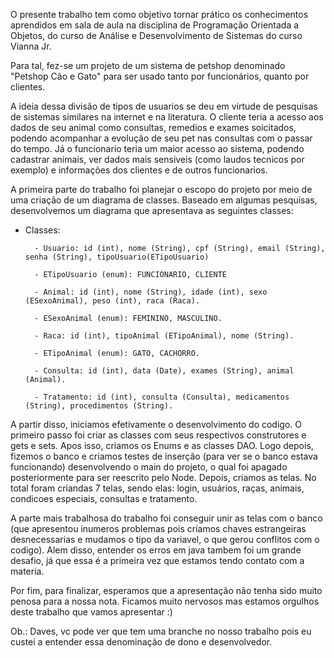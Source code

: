 O presente trabalho tem como objetivo tornar prático os conhecimentos aprendidos em sala de aula na disciplina de Programação Orientada a Objetos, do curso de Análise e Desenvolvimento de Sistemas do curso Vianna Jr. 

Para tal, fez-se um projeto de um sistema de petshop denominado "Petshop Cão e Gato" para ser usado tanto por funcionários, quanto por clientes. 

A ideia dessa divisão de tipos de usuarios se deu em virtude de pesquisas de sistemas similares na internet e na literatura. O cliente teria a acesso aos dados de seu animal como consultas, remedios e exames soicitados, podendo acompanhar a evolução de seu pet nas consultas com o passar do tempo. Já o funcionario teria um maior acesso ao sistema, podendo cadastrar animais, ver dados mais sensiveis (como laudos tecnicos por exemplo) e informações dos clientes e de outros funcionarios.

A primeira parte do trabalho foi planejar o escopo do projeto por meio de uma criação de um diagrama de classes. Baseado em algumas pesquisas, desenvolvemos um diagrama que apresentava as seguintes classes:

- Classes:

        - Usuario: id (int), nome (String), cpf (String), email (String), senha (String), tipoUsuario(ETipoUsuario)

        - ETipoUsuario (enum): FUNCIONARIO, CLIENTE

        - Animal: id (int), nome (String), idade (int), sexo (ESexoAnimal), peso (int), raca (Raca).

        - ESexoAnimal (enum): FEMININO, MASCULINO.

        - Raca: id (int), tipoAnimal (ETipoAnimal), nome (String).

        - ETipoAnimal (enum): GATO, CACHORRO.

        - Consulta: id (int), data (Date), exames (String), animal (Animal).

        - Tratamento: id (int), consulta (Consulta), medicamentos (String), procedimentos (String).

A partir disso, iniciamos efetivamente o desenvolvimento do codigo. O primeiro passo foi criar as classes com seus respectivos construtores e gets e sets. Apos isso, criamos os Enums e as classes DAO. Logo depois, fizemos o banco e criamos testes de inserção (para ver se o banco estava funcionando) desenvolvendo o main do projeto, o qual foi apagado posteriormente para ser reescrito pelo Node. Depois, criamos as telas. No total foram criandas 7 telas, sendo elas: login, usuários, raças, animais, condicoes especiais, consultas e tratamento.

A parte mais trabalhosa do trabalho foi conseguir unir as telas com o banco (que apresentou inumeros problemas pois criamos chaves estrangeiras desnecessarias e mudamos o tipo da variavel, o que gerou conflitos com o codigo). Alem disso, entender os erros em java tambem foi um grande desafio, já que essa é a primeira vez que estamos tendo contato com a materia.

Por fim, para finalizar, esperamos que a apresentação não tenha sido muito penosa para a nossa nota. Ficamos muito nervosos mas estamos orgulhos deste trabalho que vamos apresentar :)

Ob.: Daves, vc pode ver que tem uma branche no nosso trabalho pois eu custei a entender essa denominação de dono e desenvolvedor.

